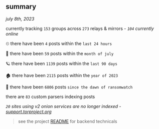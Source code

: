 
## summary
_july 8th, 2023_

currently tracking `153` groups across `273` relays & mirrors - _`104` currently online_

⏲ there have been `4` posts within the `last 24 hours`

🦈 there have been `59` posts within the `month of july`

🪐 there have been `1139` posts within the `last 90 days`

🏚 there have been `2115` posts within the `year of 2023`

🦕 there have been `6806` posts `since the dawn of ransomwatch`

there are `83` custom parsers indexing posts

_`20` sites using v2 onion services are no longer indexed - [support.torproject.org](https://support.torproject.org/onionservices/v2-deprecation/)_

> see the project [README](https://github.com/joshhighet/ransomwatch#ransomwatch--) for backend technicals
